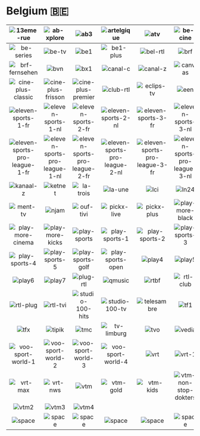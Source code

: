 # Belgium 🇧🇪

| ![13eme-rue] | ![ab-xplore] | ![ab3] | ![artelgique] | ![atv] | ![be-cine] |
|:---:|:---:|:---:|:---:|:---:|:---:|
| ![be-series] | ![be-tv] | ![be1] | ![be1-plus] | ![bel-rtl] | ![brf] |
| ![brf-fernsehen] | ![bvn] | ![bx1] | ![canal-c] | ![canal-z] | ![canvas] |
| ![cine-plus-classic] | ![cine-plus-frisson] | ![cine-plus-premier] | ![club-rtl] | ![eclips-tv] | ![een] |
| ![eleven-sports-1-fr] | ![eleven-sports-1-nl] | ![eleven-sports-2-fr] | ![eleven-sports-2-nl] | ![eleven-sports-3-fr] | ![eleven-sports-3-nl] |
| ![eleven-sports-pro-league-1-fr] | ![eleven-sports-pro-league-1-nl] | ![eleven-sports-pro-league-2-fr] | ![eleven-sports-pro-league-2-nl] | ![eleven-sports-pro-league-3-fr] | ![eleven-sports-pro-league-3-nl] |
| ![kanaal-z] | ![ketnet] | ![la-trois] | ![la-une] | ![lci] | ![ln24] |
| ![ment-tv] | ![njam] | ![ouf-tivi] | ![pickx-live] | ![pickx-plus] | ![play-more-black] |
| ![play-more-cinema] | ![play-more-kicks] | ![play-sports] | ![play-sports-1] | ![play-sports-2] | ![play-sports-3] |
| ![play-sports-4] | ![play-sports-5] | ![play-sports-golf] | ![play-sports-open] | ![play4] | ![play5] |
| ![play6] | ![play7] | ![plug-rtl] | ![qmusic] | ![rtbf] | ![rtl-club] |
| ![rtl-plug] | ![rtl-tvi] | ![studio-100-hits] | ![studio-100-tv] | ![telesambre] | ![tf1] |
| ![tfx] | ![tipik] | ![tmc] | ![tv-limburg] | ![tvo] | ![vedia] |
| ![voo-sport-world-1] | ![voo-sport-world-2] | ![voo-sport-world-3] | ![voo-sport-world-4] | ![vrt] | ![vrt-1] |
| ![vrt-max] | ![vrt-nws] | ![vtm] | ![vtm-gold] | ![vtm-kids] | ![vtm-non-stop-dokters] |
| ![vtm2] | ![vtm3] | ![vtm4] |  |  |  |
| ![space] | ![space] | ![space] | ![space] | ![space] | ![space] |

[13eme-rue]:https://raw.githubusercontent.com/tv-logo/tv-logos/main/countries/belgium/13eme-rue-be.png
[ab-xplore]:https://raw.githubusercontent.com/tv-logo/tv-logos/main/countries/belgium/ab-xplore-be.png
[ab3]:https://raw.githubusercontent.com/tv-logo/tv-logos/main/countries/belgium/ab3-be.png
[artelgique]:https://raw.githubusercontent.com/tv-logo/tv-logos/main/countries/belgium/arte-belgique-be.png
[atv]:https://raw.githubusercontent.com/tv-logo/tv-logos/main/countries/belgium/atv-be.png
[be-cine]:https://raw.githubusercontent.com/tv-logo/tv-logos/main/countries/belgium/be-cine-be.png
[be-series]:https://raw.githubusercontent.com/tv-logo/tv-logos/main/countries/belgium/be-series-be.png
[be-tv]:https://raw.githubusercontent.com/tv-logo/tv-logos/main/countries/belgium/be-tv-be.png
[be1]:https://raw.githubusercontent.com/tv-logo/tv-logos/main/countries/belgium/be1-be.png
[be1-plus]:https://raw.githubusercontent.com/tv-logo/tv-logos/main/countries/belgium/be1-plus-be.png
[bel-rtl]:https://raw.githubusercontent.com/tv-logo/tv-logos/main/countries/belgium/bel-rtl-be.png
[brf]:https://raw.githubusercontent.com/tv-logo/tv-logos/main/countries/belgium/brf-be.png
[brf-fernsehen]:https://raw.githubusercontent.com/tv-logo/tv-logos/main/countries/belgium/brf-fernsehen-be.png
[bvn]:https://raw.githubusercontent.com/tv-logo/tv-logos/main/countries/belgium/bvn-be.png
[bx1]:https://raw.githubusercontent.com/tv-logo/tv-logos/main/countries/belgium/bx1-be.png
[canal-c]:https://raw.githubusercontent.com/tv-logo/tv-logos/main/countries/belgium/canal-c-be.png
[canal-z]:https://raw.githubusercontent.com/tv-logo/tv-logos/main/countries/belgium/canal-z-be.png
[canvas]:https://raw.githubusercontent.com/tv-logo/tv-logos/main/countries/belgium/canvas-be.png
[cine-plus-classic]:https://raw.githubusercontent.com/tv-logo/tv-logos/main/countries/belgium/cine-plus-classic-be.png
[cine-plus-frisson]:https://raw.githubusercontent.com/tv-logo/tv-logos/main/countries/belgium/cine-plus-frisson-be.png
[cine-plus-premier]:https://raw.githubusercontent.com/tv-logo/tv-logos/main/countries/belgium/cine-plus-premier-be.png
[club-rtl]:https://raw.githubusercontent.com/tv-logo/tv-logos/main/countries/belgium/club-rtl-be.png
[eclips-tv]:https://raw.githubusercontent.com/tv-logo/tv-logos/main/countries/belgium/eclips-tv-be.png
[een]:https://raw.githubusercontent.com/tv-logo/tv-logos/main/countries/belgium/een-be.png
[eleven-sports-1-fr]:https://raw.githubusercontent.com/tv-logo/tv-logos/main/countries/belgium/eleven-sports-1-fr-be.png
[eleven-sports-1-nl]:https://raw.githubusercontent.com/tv-logo/tv-logos/main/countries/belgium/eleven-sports-1-nl-be.png
[eleven-sports-2-fr]:https://raw.githubusercontent.com/tv-logo/tv-logos/main/countries/belgium/eleven-sports-2-fr-be.png
[eleven-sports-2-nl]:https://raw.githubusercontent.com/tv-logo/tv-logos/main/countries/belgium/eleven-sports-2-nl-be.png
[eleven-sports-3-fr]:https://raw.githubusercontent.com/tv-logo/tv-logos/main/countries/belgium/eleven-sports-3-fr-be.png
[eleven-sports-3-nl]:https://raw.githubusercontent.com/tv-logo/tv-logos/main/countries/belgium/eleven-sports-3-nl-be.png
[eleven-sports-pro-league-1-fr]:https://raw.githubusercontent.com/tv-logo/tv-logos/main/countries/belgium/eleven-sports-pro-league-1-fr-be.png
[eleven-sports-pro-league-1-nl]:https://raw.githubusercontent.com/tv-logo/tv-logos/main/countries/belgium/eleven-sports-pro-league-1-nl-be.png
[eleven-sports-pro-league-2-fr]:https://raw.githubusercontent.com/tv-logo/tv-logos/main/countries/belgium/eleven-sports-pro-league-2-fr-be.png
[eleven-sports-pro-league-2-nl]:https://raw.githubusercontent.com/tv-logo/tv-logos/main/countries/belgium/eleven-sports-pro-league-2-nl-be.png
[eleven-sports-pro-league-3-fr]:https://raw.githubusercontent.com/tv-logo/tv-logos/main/countries/belgium/eleven-sports-pro-league-3-fr-be.png
[eleven-sports-pro-league-3-nl]:https://raw.githubusercontent.com/tv-logo/tv-logos/main/countries/belgium/eleven-sports-pro-league-3-nl-be.png
[kanaal-z]:https://raw.githubusercontent.com/tv-logo/tv-logos/main/countries/belgium/kanaal-z-be.png
[ketnet]:https://raw.githubusercontent.com/tv-logo/tv-logos/main/countries/belgium/ketnet-be.png
[la-trois]:https://raw.githubusercontent.com/tv-logo/tv-logos/main/countries/belgium/la-trois-be.png
[la-une]:https://raw.githubusercontent.com/tv-logo/tv-logos/main/countries/belgium/la-une-be.png
[lci]:https://raw.githubusercontent.com/tv-logo/tv-logos/main/countries/belgium/lci-be.png
[ln24]:https://raw.githubusercontent.com/tv-logo/tv-logos/main/countries/belgium/ln24-be.png
[ment-tv]:https://raw.githubusercontent.com/tv-logo/tv-logos/main/countries/belgium/ment-tv-be.png
[njam]:https://raw.githubusercontent.com/tv-logo/tv-logos/main/countries/belgium/njam-be.png
[ouf-tivi]:https://raw.githubusercontent.com/tv-logo/tv-logos/main/countries/belgium/ouf-tivi-be.png
[pickx-live]:https://raw.githubusercontent.com/tv-logo/tv-logos/main/countries/belgium/pickx-live-be.png
[pickx-plus]:https://raw.githubusercontent.com/tv-logo/tv-logos/main/countries/belgium/pickx-plus-be.png
[play-more-black]:https://raw.githubusercontent.com/tv-logo/tv-logos/main/countries/belgium/play-more-black-be.png
[play-more-cinema]:https://raw.githubusercontent.com/tv-logo/tv-logos/main/countries/belgium/play-more-cinema-be.png
[play-more-kicks]:https://raw.githubusercontent.com/tv-logo/tv-logos/main/countries/belgium/play-more-kicks-be.png
[play-sports]:https://raw.githubusercontent.com/tv-logo/tv-logos/main/countries/belgium/play-sports-be.png
[play-sports-1]:https://raw.githubusercontent.com/tv-logo/tv-logos/main/countries/belgium/play-sports-1-be.png
[play-sports-2]:https://raw.githubusercontent.com/tv-logo/tv-logos/main/countries/belgium/play-sports-2-be.png
[play-sports-3]:https://raw.githubusercontent.com/tv-logo/tv-logos/main/countries/belgium/play-sports-3-be.png
[play-sports-4]:https://raw.githubusercontent.com/tv-logo/tv-logos/main/countries/belgium/play-sports-4-be.png
[play-sports-5]:https://raw.githubusercontent.com/tv-logo/tv-logos/main/countries/belgium/play-sports-5-be.png
[play-sports-golf]:https://raw.githubusercontent.com/tv-logo/tv-logos/main/countries/belgium/play-sports-golf-be.png
[play-sports-open]:https://raw.githubusercontent.com/tv-logo/tv-logos/main/countries/belgium/play-sports-open-be.png
[play4]:https://raw.githubusercontent.com/tv-logo/tv-logos/main/countries/belgium/play4-be.png
[play5]:https://raw.githubusercontent.com/tv-logo/tv-logos/main/countries/belgium/play5-be.png
[play6]:https://raw.githubusercontent.com/tv-logo/tv-logos/main/countries/belgium/play6-be.png
[play7]:https://raw.githubusercontent.com/tv-logo/tv-logos/main/countries/belgium/play7-be.png
[plug-rtl]:https://raw.githubusercontent.com/tv-logo/tv-logos/main/countries/belgium/plug-rtl-be.png
[qmusic]:https://raw.githubusercontent.com/tv-logo/tv-logos/main/countries/belgium/qmusic-be.png
[rtbf]:https://raw.githubusercontent.com/tv-logo/tv-logos/main/countries/belgium/rtbf-be.png
[rtl-club]:https://raw.githubusercontent.com/tv-logo/tv-logos/main/countries/belgium/rtl-club-be.png
[rtl-plug]:https://raw.githubusercontent.com/tv-logo/tv-logos/main/countries/belgium/rtl-plug-be.png
[rtl-tvi]:https://raw.githubusercontent.com/tv-logo/tv-logos/main/countries/belgium/rtl-tvi-be.png
[studio-100-hits]:https://raw.githubusercontent.com/tv-logo/tv-logos/main/countries/belgium/studio-100-hits-be.png
[studio-100-tv]:https://raw.githubusercontent.com/tv-logo/tv-logos/main/countries/belgium/studio-100-tv-be.png
[telesambre]:https://raw.githubusercontent.com/tv-logo/tv-logos/main/countries/belgium/telesambre-be.png
[tf1]:https://raw.githubusercontent.com/tv-logo/tv-logos/main/countries/belgium/tf1-be.png
[tfx]:https://raw.githubusercontent.com/tv-logo/tv-logos/main/countries/belgium/tfx-be.png
[tipik]:https://raw.githubusercontent.com/tv-logo/tv-logos/main/countries/belgium/tipik-be.png
[tmc]:https://raw.githubusercontent.com/tv-logo/tv-logos/main/countries/belgium/tmc-be.png
[tv-limburg]:https://raw.githubusercontent.com/tv-logo/tv-logos/main/countries/belgium/tv-limburg-be.png
[tvo]:https://raw.githubusercontent.com/tv-logo/tv-logos/main/countries/belgium/tvo-be.png
[vedia]:https://raw.githubusercontent.com/tv-logo/tv-logos/main/countries/belgium/vedia-be.png
[voo-sport-world-1]:https://raw.githubusercontent.com/tv-logo/tv-logos/main/countries/belgium/voo-sport-world-1-be.png
[voo-sport-world-2]:https://raw.githubusercontent.com/tv-logo/tv-logos/main/countries/belgium/voo-sport-world-2-be.png
[voo-sport-world-3]:https://raw.githubusercontent.com/tv-logo/tv-logos/main/countries/belgium/voo-sport-world-3-be.png
[voo-sport-world-4]:https://raw.githubusercontent.com/tv-logo/tv-logos/main/countries/belgium/voo-sport-world-4-be.png
[vrt]:https://raw.githubusercontent.com/tv-logo/tv-logos/main/countries/belgium/vrt-be.png
[vrt-1]:https://raw.githubusercontent.com/tv-logo/tv-logos/main/countries/belgium/vrt-1-be.png
[vrt-max]:https://raw.githubusercontent.com/tv-logo/tv-logos/main/countries/belgium/vrt-max-be.png
[vrt-nws]:https://raw.githubusercontent.com/tv-logo/tv-logos/main/countries/belgium/vrt-nws-be.png
[vtm]:https://raw.githubusercontent.com/tv-logo/tv-logos/main/countries/belgium/vtm-be.png
[vtm-gold]:https://raw.githubusercontent.com/tv-logo/tv-logos/main/countries/belgium/vtm-gold-be.png
[vtm-kids]:https://raw.githubusercontent.com/tv-logo/tv-logos/main/countries/belgium/vtm-kids-be.png
[vtm-non-stop-dokters]:https://raw.githubusercontent.com/tv-logo/tv-logos/main/countries/belgium/vtm-non-stop-dokters-be.png
[vtm2]:https://raw.githubusercontent.com/tv-logo/tv-logos/main/countries/belgium/vtm2-be.png
[vtm3]:https://raw.githubusercontent.com/tv-logo/tv-logos/main/countries/belgium/vtm3-be.png
[vtm4]:https://raw.githubusercontent.com/tv-logo/tv-logos/main/countries/belgium/vtm4-be.png

[Space]:https://raw.githubusercontent.com/tv-logo/tv-logos/main/misc/space-1500.png "Space"
